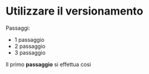 # Utilizzare il versionamento

Passaggi:

- 1 passaggio
- 2 passaggio
- 3 passaggio

Il primo **passaggio** si effettua così 